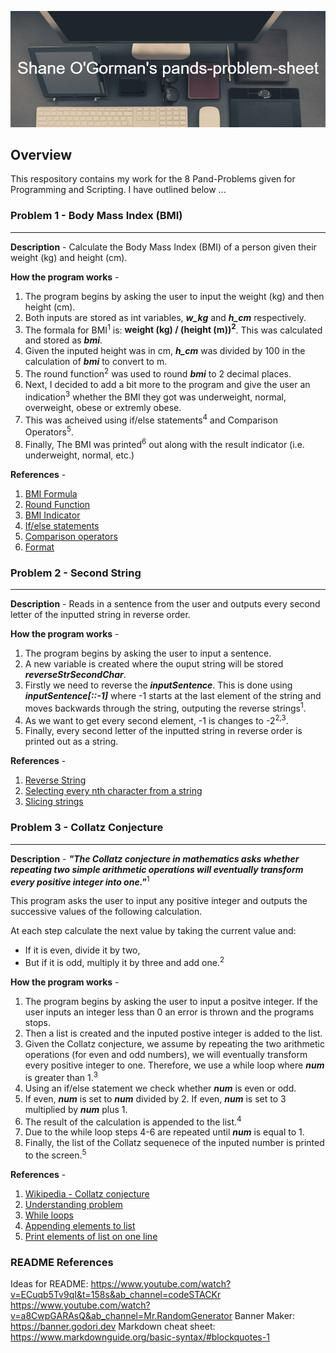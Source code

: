 ![Heading image](img/Shane_O'Gorman's_pands-problem-sheet.png)

## Overview ##
This respository contains my work for the 8 Pand-Problems given for Programming and Scripting. I have outlined below ... 


### Problem 1 - Body Mass Index (BMI) ###
---
**Description** - Calculate the Body Mass Index (BMI) of a person given their weight (kg) and height (cm). 

**How the program works** - 
1. The program begins by asking the user to input the weight (kg) and then height (cm). 
2. Both inputs are stored as int variables, ***w_kg*** and ***h_cm*** respectively. 
3. The formala for BMI<sup>1</sup> is: **weight (kg) / (height (m))<sup>2</sup>**. This was calculated and stored as ***bmi***. 
4. Given the inputed height was in cm, ***h_cm*** was divided by 100 in the calculation of ***bmi*** to convert to m.
5. The round function<sup>2</sup> was used to round ***bmi*** to 2 decimal places. 
6. Next, I decided to add a bit more to the program and give the user an indication<sup>3</sup> whether the BMI they got was underweight, normal, overweight, obese or extremly obese.
7. This was acheived using if/else statements<sup>4</sup> and Comparison Operators<sup>5</sup>.
8. Finally, The BMI was printed<sup>6</sup> out along with the result indicator (i.e. underweight, normal, etc.)

**References** - 
1. <a href="https://www.cdc.gov/nccdphp/dnpao/growthcharts/training/bmiage/page5_1.html#:~:text=With%20the%20metric%20system%2C%20the,by%2010%2C000%2C%20can%20be%20used" target="_blank">BMI Formula</a>
2. <a href="https://www.w3schools.com/python/ref_func_round.asp" target="_blank">Round Function</a>
3. <a href="https://www.everydayhealth.com/diet-nutrition/bmi/bmi-adults-yours-healthy-not-how-can-you-lose-weight/" target="_blank">BMI Indicator</a>
4. <a href="https://www.w3schools.com/python/python_conditions.asp" target="_blank">If/else statements</a>
5. <a href="https://www.w3schools.com/python/python_operators.asp" target="_blank">Comparison operators</a>
6. <a href="https://www.w3schools.com/python/ref_string_format.asp" target="_blank">Format</a>

### Problem 2 - Second String ###
---
**Description** - Reads in a sentence from the user and outputs every second letter of the inputted string in reverse order. 

**How the program works** - 
1. The program begins by asking the user to input a sentence.
2. A new variable is created where the ouput string will be stored ***reverseStrSecondChar***. 
3. Firstly we need to reverse the ***inputSentence***. This is done using ***inputSentence[::-1]*** where -1 starts at the last element of the string and moves backwards through the string, outputing the reverse strings<sup>1</sup>.
4. As we want to get every second element, -1 is changes to -2<sup>2,3</sup>. 
5. Finally, every second letter of the inputted string in reverse order is printed out as a string. 

**References** - 
1. <a href="https://www.w3schools.com/python/python_howto_reverse_string.asp" target="_blank">Reverse String</a>
2. <a href="https://www.youtube.com/watch?v=w5XXa7Rw-R8&ab_channel=ProgSkill" target="_blank">Selecting every nth character from a string</a>
3. <a href="https://www.digitalocean.com/community/tutorials/how-to-index-and-slice-strings-in-python-3" target="_blank">Slicing strings</a>

### Problem 3 - Collatz Conjecture ###
---
**Description** - ***"The Collatz conjecture in mathematics asks whether repeating two simple arithmetic operations will eventually transform every positive integer into one."***<sup>1</sup>

This program asks the user to input any positive integer and outputs the successive values of the following calculation.

At each step calculate the next value by taking the current value and: 
* If it is even, divide it by two, 
* But if it is odd, multiply it by three and add one.<sup>2</sup>

**How the program works** - 
1. The program begins by asking the user to input a positve integer. If the user inputs an integer less than 0 an error is thrown and the programs stops. 
2. Then a list is created and the inputed postive integer is added to the list.
3. Given the Collatz conjecture, we assume by repeating the two arithmetic operations (for even and odd numbers), we will eventually transform every positive integer to one. Therefore, we use a while loop where ***num*** is greater than 1.<sup>3</sup>
4. Using an if/else statement we check whether ***num*** is even or odd. 
5. If even, ***num*** is set to ***num*** divided by 2. If even, ***num*** is set to 3 multiplied by ***num*** plus 1. 
6. The result of the calculation is appended to the list.<sup>4</sup>
7. Due to the while loop steps 4-6 are repeated until ***num*** is equal to 1. 
8. Finally, the list of the Collatz sequenece of the inputed number is printed to the screen.<sup>5</sup>

**References** - 
1. <a href="https://en.wikipedia.org/wiki/Collatz_conjecture" target="_blank">Wikipedia - Collatz conjecture</a>
2. <a href="https://www.youtube.com/watch?v=094y1Z2wpJg" target="_blank">Understanding problem</a>
3. <a href="https://www.w3schools.com/python/python_while_loops.asp" target="_blank">While loops</a>
4. <a href="https://www.w3schools.com/python/ref_list_append.asp" target="_blank">Appending elements to list</a>
5. <a href="https://stackoverflow.com/questions/3249524/print-in-one-line-dynamically" target="_blank">Print elements of list on one line</a>

### README References ###
Ideas for README: https://www.youtube.com/watch?v=ECuqb5Tv9qI&t=158s&ab_channel=codeSTACKr
https://www.youtube.com/watch?v=a8CwpGARAsQ&ab_channel=Mr.RandomGenerator
Banner Maker: https://banner.godori.dev
Markdown cheat sheet: https://www.markdownguide.org/basic-syntax/#blockquotes-1

